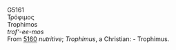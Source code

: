 G5161  
Τρόφιμος  
Trophimos  
*trof‘-ee-mos*  
From [5160](g5160) *nutritive*; *Trophimus*, a Christian: - Trophimus.  
